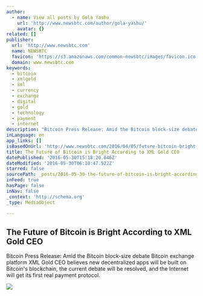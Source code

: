 ```yaml
---
author:
  - name: View all posts by Gola Yashu
    url: 'http://www.newsbtc.com/author/gola-yashu/'
    avatar: {}
related: []
publisher:
  url: 'http://www.newsbtc.com'
  name: NEWSBTC
  favicon: 'https://s3.amazonaws.com/common-newsbtc/images/favicon.ico'
  domain: www.newsbtc.com
keywords:
  - bitcoin
  - xmlgold
  - xml
  - currency
  - exchange
  - digital
  - gold
  - technology
  - payment
  - internet
description: "Bitcoin Press Release: Amid the Bitcoin block-size debate Bitcoin exchange platform XML Gold CEO believes new decentralized apps will be built on Bitcoin's blockchain, the current debate will be resolved, and the Internet will get its first real payment protocol."
inLanguage: en
app_links: []
isBasedOnUrl: 'http://www.newsbtc.com/2016/04/05/future-bitcoin-bright-according-xml-gold-ceo/'
title: The Future of Bitcoin is Bright According to XML Gold CEO
datePublished: '2016-05-30T15:18:20.046Z'
dateModified: '2016-05-30T06:10:47.522Z'
starred: false
sourcePath: _posts/2016-05-30-the-future-of-bitcoin-is-bright-according-to-xml-gold-ceo.md
inFeed: true
hasPage: false
inNav: false
_context: 'http://schema.org'
_type: MediaObject

---
```

<article style=""><h1>The Future of Bitcoin is Bright According to XML Gold CEO</h1><p>Bitcoin Press Release: Amid the Bitcoin block-size debate Bitcoin exchange platform XML Gold CEO believes new decentralized apps will be built on Bitcoin's blockchain, the current debate will be resolved, and the Internet will get its first real payment protocol.</p><img src="http://s3.amazonaws.com/main-newsbtc-images/2016/04/05152101/XMLGold-1080x635.jpg" /></article>